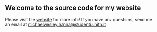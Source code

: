 ## Welcome to the source code for my website

Please visit the <a href="https://hannamw.github.io">website</a> for more info! If you have any questions, send me an email at michaelwesley.hanna@studenti.unitn.it
